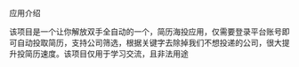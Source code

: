 应用介绍




该项目是一个让你解放双手全自动的一个，简历海投应用，仅需要登录平台账号即可自动投取简历，支持公司筛选，根据关键字去除掉我们不想投递的公司，很大提升投简历速度。该项目仅用于学习交流，且非法用途
